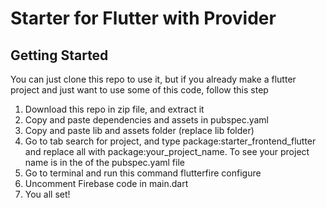 # Starter for Flutter with Provider

## Getting Started

You can just clone this repo to use it, but if you already make a flutter project and just want to use some of this code, follow this step

1. Download this repo in zip file, and extract it
2. Copy and paste dependencies and assets in pubspec.yaml
3. Copy and paste lib and assets folder (replace lib folder)
4. Go to tab search for project, and type package:starter_frontend_flutter and replace all with package:your_project_name. To see your project name is in the of the pubspec.yaml file
5. Go to terminal and run this command flutterfire configure
6. Uncomment Firebase code in main.dart
7. You all set!

